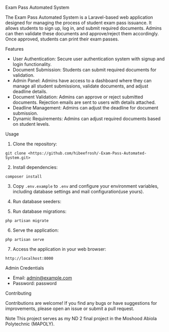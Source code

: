  Exam Pass Automated System

The Exam Pass Automated System is a Laravel-based web application designed for managing the process of student exam pass issuance. It allows students to sign up, log in, and submit required documents. Admins can then validate these documents and approve/reject them accordingly. Once approved, students can print their exam passes.

 Features

- User Authentication: Secure user authentication system with signup and login functionality.
- Document Submission: Students can submit required documents for validation.
- Admin Panel: Admins have access to a dashboard where they can manage all student submissions, validate documents, and adjust deadline details.
- Document Validation: Admins can approve or reject submitted documents. Rejection emails are sent to users with details attached.
- Deadline Management: Admins can adjust the deadline for document submission.
- Dynamic Requirements: Admins can adjust required documents based on student levels.

 Usage

1. Clone the repository:

```
git clone <https://github.com/hibeefrosh/-Exam-Pass-Automated-System.git>
```

2. Install dependencies:

```
composer install
```

3. Copy `.env.example` to `.env` and configure your environment variables, including database settings and mail configuration(use yours).

4. Run database seeders:

5. Run database migrations:

```
php artisan migrate
```

6. Serve the application:

```
php artisan serve
```

7. Access the application in your web browser:

```
http://localhost:8000
```

 Admin Credentials

- Email: admin@example.com
- Password: password

 Contributing

Contributions are welcome! If you find any bugs or have suggestions for improvements, please open an issue or submit a pull request.


Note
This project serves as my ND 2 final project in the Moshood Abiola Polytechnic (MAPOLY).
